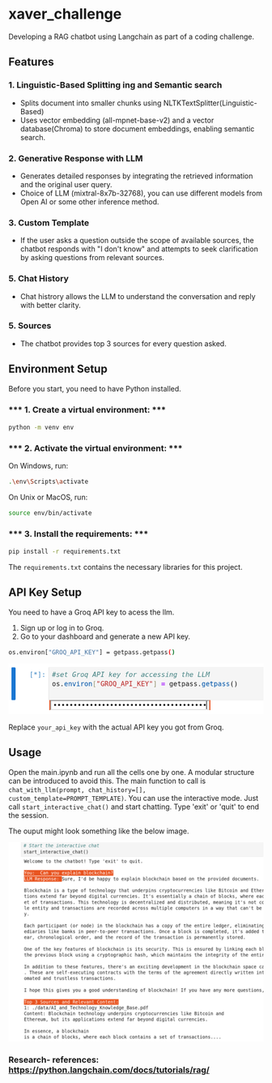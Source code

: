 # xaver_challenge
Developing a RAG chatbot using Langchain  as part of a coding challenge.


## Features

### 1. **Linguistic-Based Splitting ing and Semantic search**
   - Splits document into smaller chunks using NLTKTextSplitter(Linguistic-Based) 
   - Uses vector embedding (all-mpnet-base-v2) and a vector database(Chroma) to store document embeddings, enabling semantic search.


### 2. **Generative Response with LLM**
   - Generates detailed responses by integrating the retrieved information and the original user query.
   - Choice of LLM (mixtral-8x7b-32768), you can use different models from Open AI or some other inference method.

### 3. **Custom Template**
   - If the user asks a question outside the scope of available sources, the chatbot responds with "I don't know" and attempts to seek clarification by asking questions from relevant sources.


### 5. **Chat History**
   - Chat histrory allows the LLM to understand the conversation and reply with better clarity.

### 5. **Sources**
   - The chatbot provides top 3 sources for every question asked.








## Environment Setup

Before you start, you need to have Python installed.  

### *** 1. Create a virtual environment: ***

```bash
python -m venv env
```

### *** 2. Activate the virtual environment: ***

On Windows, run:

```bash
.\env\Scripts\activate
```

On Unix or MacOS, run:

```bash
source env/bin/activate
```


### *** 3. Install the requirements: ***

```bash
pip install -r requirements.txt
```


The `requirements.txt`  contains the necessary libraries for this project.

## API Key Setup

You need to have a Groq API key to acess the llm. 

1. Sign up or log in to Groq.
2. Go to your dashboard and generate a new API key.

```bash
os.environ["GROQ_API_KEY"] = getpass.getpass()
```

![API Image](API.png)



Replace `your_api_key` with the actual API key you got from Groq.

## Usage

Open the main.ipynb and run all the cells one by one. A modular structure can be introduced to avoid this. 
The main function to call is `chat_with_llm(prompt, chat_history=[], custom_template=PROMPT_TEMPLATE)`. 
You can  use the interactive mode. Just call `start_interactive_chat()` and start chatting. Type 'exit' or 'quit' to end the session.

The ouput might look something like the below image.

![Ouput Image](output.png)


### Research- references: https://python.langchain.com/docs/tutorials/rag/

